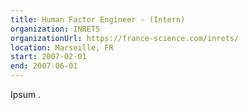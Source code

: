 ```yaml
---
title: Human Factor Engineer - (Intern)
organization: INRETS
organizationUrl: https://france-science.com/inrets/
location: Marseille, FR
start: 2007-02-01
end: 2007-06-01
---
```


Ipsum .
